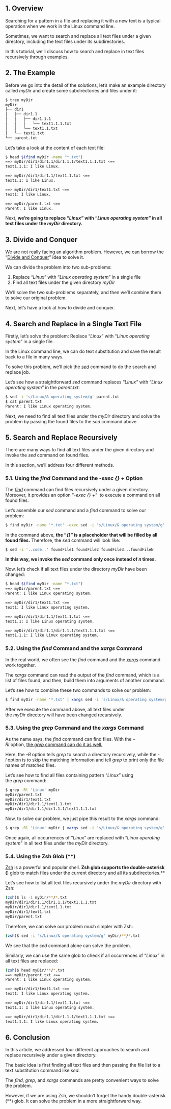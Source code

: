 
## 1. Overview[](https://www.baeldung.com/linux/recursive-search-and-replace#overview)

Searching for a pattern in a file and replacing it with a new text is a typical operation when we work in the Linux command line.

Sometimes, we want to search and replace all text files under a given directory, including the text files under its subdirectories.

In this tutorial, we’ll discuss how to search and replace in text files recursively through examples.

## 2. The Example[](https://www.baeldung.com/linux/recursive-search-and-replace#the-example)

Before we go into the detail of the solutions, let’s make an example directory called _myDir_ and create some subdirectories and files under it:

```bash
$ tree myDir
myDir
├── dir1
│   ├── dir1.1
│   │   ├── dir1.1.1
│   │   │   └── text1.1.1.txt
│   │   └── text1.1.txt
│   └── text1.txt
└── parent.txt
```

Let’s take a look at the content of each text file:

```bash
$ head $(find myDir -name "*.txt")
==> myDir/dir1/dir1.1/dir1.1.1/text1.1.1.txt <==
text1.1.1: I like Linux.

==> myDir/dir1/dir1.1/text1.1.txt <==
text1.1: I like Linux.

==> myDir/dir1/text1.txt <==
text1: I like Linux.

==> myDir/parent.txt <==
Parent: I like Linux.
```

Next, **we’re going to replace “_Linux”_ with “_Linux operating system_” in all text files under the _myDir_ directory.**

## 3. Divide and Conquer[](https://www.baeldung.com/linux/recursive-search-and-replace#divide-and-conquer)

We are not really facing an algorithm problem. However, we can borrow the “[Divide and Conquer](https://en.wikipedia.org/wiki/Divide-and-conquer_algorithm)” idea to solve it.

We can divide the problem into two sub-problems:

1.  Replace “_Linux_” with “_Linux operating system_” in a single file
2.  Find all text files under the given directory _myDir_

We’ll solve the two sub-problems separately, and then we’ll combine them to solve our original problem.

Next, let’s have a look at how to divide and conquer.

## 4. Search and Replace in a Single Text File[](https://www.baeldung.com/linux/recursive-search-and-replace#search-and-replace-in-a-single-text-file)

Firstly, let’s solve the problem: Replace “_Linux_” with “_Linux operating system_” in a single file.

In the Linux command line, we can do text substitution and save the result back to a file in many ways.

To solve this problem, we’ll pick the [_sed_](https://www.baeldung.com/linux/sed-editor) command to do the search and replace job.

Let’s see how a straightforward _sed_ command replaces “_Linux”_ with “_Linux operating system_” in the _parent.txt_:

```bash
$ sed -i 's/Linux/& operating system/g' parent.txt 
$ cat parent.txt
Parent: I like Linux operating system.
```

Next, we need to find all text files under the _myDir_ directory and solve the problem by passing the found files to the _sed_ command above.

## 5. Search and Replace Recursively[](https://www.baeldung.com/linux/recursive-search-and-replace#search-and-replace-recursively)

There are many ways to find all text files under the given directory and invoke the _sed_ command on found files.

In this section, we’ll address four different methods.

### 5.1. Using the _find_ Command and the _-exec <command> {} +_ Option[](https://www.baeldung.com/linux/recursive-search-and-replace#1-using-the-find-command-and-the-exec-ltcommandgt---option)

The [_find_](https://www.baeldung.com/linux/find-command) command can find files recursively under a given directory. Moreover, it provides an option “_-exec <command> {} +”_  to execute a command on all found files.

Let’s assemble our _sed_ command and a _find_ command to solve our problem:

```bash
$ find myDir -name '*.txt' -exec sed -i 's/Linux/& operating system/g' {} +
```

In the command above, **the “_{}_” is a placeholder that will be filled by all found files.** Therefore, the _sed_ command will look like:

```bash
$ sed -i '..code..' foundFile1 foundFile2 foundFile3...foundFileN
```

**In this way, we invoke the _sed_ command only once instead of _n_ times.**

Now, let’s check if all text files under the directory _myDir_ have been changed:

```bash
$ head $(find myDir -name "*.txt")
==> myDir/parent.txt <==
Parent: I like Linux operating system.

==> myDir/dir1/text1.txt <==
text1: I like Linux operating system.

==> myDir/dir1/dir1.1/text1.1.txt <==
text1.1: I like Linux operating system.

==> myDir/dir1/dir1.1/dir1.1.1/text1.1.1.txt <==
text1.1.1: I like Linux operating system.
```

### 5.2. Using the _find_ Command and the _xargs_ Command[](https://www.baeldung.com/linux/recursive-search-and-replace#2-using-the-find-command-and-the-xargs-command)

In the real world, we often see the _find_ command and the [_xargs_](https://www.baeldung.com/linux/xargs) command work together.

The _xargs_ command can read the output of the _find_ command, which is a list of files found, and then, build them into arguments of another command.

Let’s see how to combine these two commands to solve our problem:

```bash
$ find myDir -name '*.txt' | xargs sed -i 's/Linux/& operating system/g'
```

After we execute the command above, all text files under the _myDir_ directory will have been changed recursively.

### 5.3. Using the _grep_ Command and the _xargs_ Command[](https://www.baeldung.com/linux/recursive-search-and-replace#3-using-the-grep-command-and-the-xargs-command)

As the name says, the _find_ command can find files. With the –_Rl_ option, [the _grep_ command can do it as well.](https://www.baeldung.com/linux/common-text-search#3-recursively-search-a-directory)

Here, the _-R_ option tells _grep_ to search a directory recursively, while the _-l_ option is to skip the matching information and tell _grep_ to print only the file names of matched files.

Let’s see how to find all files containing pattern “_Linux_” using the _grep_ command:

```bash
$ grep -Rl 'Linux' myDir
myDir/parent.txt
myDir/dir1/text1.txt
myDir/dir1/dir1.1/text1.1.txt
myDir/dir1/dir1.1/dir1.1.1/text1.1.1.txt
```

Now, to solve our problem, we just pipe this result to the _xargs_ command:

```bash
$ grep -Rl 'Linux' myDir | xargs sed -i 's/Linux/& operating system/g'
```

Once again, all occurrences of “_Linux_” are replaced with “_Linux operating system_” in all text files under the _myDir_ directory.

### 5.4. Using the Zsh Glob (**)[](https://www.baeldung.com/linux/recursive-search-and-replace#4-using-the-zsh-glob-)

[Zsh](http://zsh.sourceforge.net/) is a powerful and popular shell. **Zsh glob supports the double-asterisk (**) glob to match files under the current directory and all its subdirectories.**

Let’s see how to list all text files recursively under the _myDir_ directory with Zsh:

```bash
(zsh)$ ls -1 myDir/**/*.txt
myDir/dir1/dir1.1/dir1.1.1/text1.1.1.txt
myDir/dir1/dir1.1/text1.1.txt
myDir/dir1/text1.txt
myDir/parent.txt
```

Therefore, we can solve our problem much simpler with Zsh:

```bash
(zsh)$ sed -i 's/Linux/& operating system/g' myDir/**/*.txt
```

We see that the _sed_ command alone can solve the problem.

Similarly, we can use the same glob to check if all occurrences of “_Linux_” in all text files are replaced:

```bash
(zsh)$ head myDir/**/*.txt
==> myDir/parent.txt <==
Parent: I like Linux operating system.

==> myDir/dir1/text1.txt <==
text1: I like Linux operating system.

==> myDir/dir1/dir1.1/text1.1.txt <==
text1.1: I like Linux operating system.

==> myDir/dir1/dir1.1/dir1.1.1/text1.1.1.txt <==
text1.1.1: I like Linux operating system.
```

## 6. Conclusion[](https://www.baeldung.com/linux/recursive-search-and-replace#conclusion)

In this article, we addressed four different approaches to search and replace recursively under a given directory.

The basic idea is first finding all text files and then passing the file list to a text substitution command like _sed_.

The _find, grep,_ and _xargs_ commands are pretty convenient ways to solve the problem.

However, if we are using Zsh, we shouldn’t forget the handy double-asterisk (**) glob. It can solve the problem in a more straightforward way.